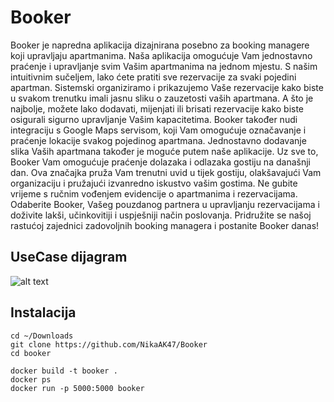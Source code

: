 # Booker
Booker je napredna aplikacija dizajnirana posebno za booking managere koji upravljaju apartmanima. Naša aplikacija omogućuje Vam jednostavno praćenje i upravljanje svim Vašim apartmanima na jednom mjestu.
S našim intuitivnim sučeljem, lako ćete pratiti sve rezervacije za svaki pojedini apartman. Sistemski organiziramo i prikazujemo Vaše rezervacije kako biste u svakom trenutku imali jasnu sliku o zauzetosti vaših apartmana. A što je najbolje, možete lako dodavati, mijenjati ili brisati rezervacije kako biste osigurali sigurno upravljanje Vašim kapacitetima.
Booker također nudi integraciju s Google Maps servisom, koji Vam omogućuje označavanje i praćenje lokacije svakog pojedinog apartmana.
Jednostavno dodavanje slika Vaših apartmana također je moguće putem naše aplikacije. 
Uz sve to, Booker Vam omogućuje praćenje dolazaka i odlazaka gostiju na današnji dan. Ova značajka pruža Vam trenutni uvid u tijek gostiju, olakšavajući Vam organizaciju i pružajući izvanredno iskustvo vašim gostima.
Ne gubite vrijeme s ručnim vođenjem evidencije o apartmanima i rezervacijama. Odaberite Booker, Vašeg pouzdanog partnera u upravljanju rezervacijama i doživite lakši, učinkovitiji i uspješniji način poslovanja.
Pridružite se našoj rastućoj zajednici zadovoljnih booking managera i postanite Booker danas!

## UseCase dijagram
![alt text](https://github.com/NikaAK47/Booker/blob/main/helpdesk.png)

## Instalacija
```
cd ~/Downloads
git clone https://github.com/NikaAK47/Booker
cd booker
```
```
docker build -t booker .
docker ps
docker run -p 5000:5000 booker
```
